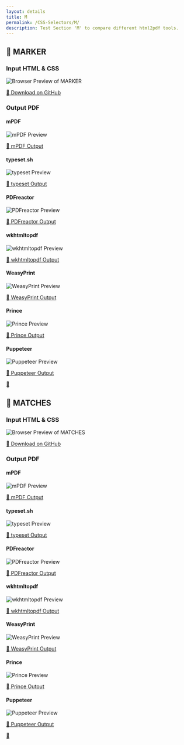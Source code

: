```yaml
---
layout: details
title: M
permalink: /CSS-Selectors/M/
description: Test Section 'M' to compare different html2pdf tools.
---
```




## 🔬 MARKER

### Input HTML & CSS

<div class="browser-mockup with-url">
    <div>
        <img src="/{{ page.path }}/../browser_screenshot__html_CSS_Selectors_M_marker.html.pdf.png" alt="Browser Preview of MARKER" />
    </div>
</div>
<p>
    <a href="https://raw.githubusercontent.com/azettl/compare.html2pdf.tools/master//html/CSS%20Selectors/M/marker.html" target="_blank" rel="noopener">📄 Download on GitHub</a>
</p>

### Output PDF

<div class="details-boxes">
    <div>
        <h4>mPDF</h4>
        <img src="/{{ page.path }}/../mpdf__html_CSS_Selectors_M_marker.html.png" alt="mPDF Preview" />
        <p>
            <a href="/{{ page.path }}/../mpdf__html_CSS_Selectors_M_marker.html.pdf" target="_blank">📕 mPDF Output</a>
        </p>
    </div>
    <div>
        <h4>typeset.sh</h4>
        <img src="/{{ page.path }}/../typeset__html_CSS_Selectors_M_marker.html.png" alt="typeset Preview" />
        <p>
            <a href="/{{ page.path }}/../typeset__html_CSS_Selectors_M_marker.html.pdf" target="_blank">📕 typeset Output</a>
        </p>
    </div>
    <div>
        <h4>PDFreactor</h4>
        <img src="/{{ page.path }}/../pdfreactor__html_CSS_Selectors_M_marker.html.png" alt="PDFreactor Preview" />
        <p>
            <a href="/{{ page.path }}/../pdfreactor__html_CSS_Selectors_M_marker.html.pdf" target="_blank">📕 PDFreactor Output</a>
        </p>
    </div>
    <div>
        <h4>wkhtmltopdf</h4>
        <img src="/{{ page.path }}/../wkhtmltopdf__html_CSS_Selectors_M_marker.html.png" alt="wkhtmltopdf Preview" />
        <p>
            <a href="/{{ page.path }}/../wkhtmltopdf__html_CSS_Selectors_M_marker.html.pdf" target="_blank">📕 wkhtmltopdf Output</a>
        </p>
    </div>
    <div>
        <h4>WeasyPrint</h4>
        <img src="/{{ page.path }}/../weasyprint__html_CSS_Selectors_M_marker.html.png" alt="WeasyPrint Preview" />
        <p>
            <a href="/{{ page.path }}/../weasyprint__html_CSS_Selectors_M_marker.html.pdf" target="_blank">📕 WeasyPrint Output</a>
        </p>
    </div>
    <div>
        <h4>Prince</h4>
        <img src="/{{ page.path }}/../princexml__html_CSS_Selectors_M_marker.html.png" alt="Prince Preview" />
        <p>
            <a href="/{{ page.path }}/../princexml__html_CSS_Selectors_M_marker.html.pdf" target="_blank">📕 Prince Output</a>
        </p>
    </div>
    <div>
        <h4>Puppeteer</h4>
        <img src="/{{ page.path }}/../puppeteer__html_CSS_Selectors_M_marker.html.png" alt="Puppeteer Preview" />
        <p>
            <a href="/{{ page.path }}/../puppeteer__html_CSS_Selectors_M_marker.html.pdf" target="_blank">📕 Puppeteer Output</a>
        </p>
    </div>
</div>

<a href="#top" class="rocket-outer">
    <span class="rocket">🚀</span>
</a>

## 🔬 MATCHES

### Input HTML & CSS

<div class="browser-mockup with-url">
    <div>
        <img src="/{{ page.path }}/../browser_screenshot__html_CSS_Selectors_M_matches.html.pdf.png" alt="Browser Preview of MATCHES" />
    </div>
</div>
<p>
    <a href="https://raw.githubusercontent.com/azettl/compare.html2pdf.tools/master//html/CSS%20Selectors/M/matches.html" target="_blank" rel="noopener">📄 Download on GitHub</a>
</p>

### Output PDF

<div class="details-boxes">
    <div>
        <h4>mPDF</h4>
        <img src="/{{ page.path }}/../mpdf__html_CSS_Selectors_M_matches.html.png" alt="mPDF Preview" />
        <p>
            <a href="/{{ page.path }}/../mpdf__html_CSS_Selectors_M_matches.html.pdf" target="_blank">📕 mPDF Output</a>
        </p>
    </div>
    <div>
        <h4>typeset.sh</h4>
        <img src="/{{ page.path }}/../typeset__html_CSS_Selectors_M_matches.html.png" alt="typeset Preview" />
        <p>
            <a href="/{{ page.path }}/../typeset__html_CSS_Selectors_M_matches.html.pdf" target="_blank">📕 typeset Output</a>
        </p>
    </div>
    <div>
        <h4>PDFreactor</h4>
        <img src="/{{ page.path }}/../pdfreactor__html_CSS_Selectors_M_matches.html.png" alt="PDFreactor Preview" />
        <p>
            <a href="/{{ page.path }}/../pdfreactor__html_CSS_Selectors_M_matches.html.pdf" target="_blank">📕 PDFreactor Output</a>
        </p>
    </div>
    <div>
        <h4>wkhtmltopdf</h4>
        <img src="/{{ page.path }}/../wkhtmltopdf__html_CSS_Selectors_M_matches.html.png" alt="wkhtmltopdf Preview" />
        <p>
            <a href="/{{ page.path }}/../wkhtmltopdf__html_CSS_Selectors_M_matches.html.pdf" target="_blank">📕 wkhtmltopdf Output</a>
        </p>
    </div>
    <div>
        <h4>WeasyPrint</h4>
        <img src="/{{ page.path }}/../weasyprint__html_CSS_Selectors_M_matches.html.png" alt="WeasyPrint Preview" />
        <p>
            <a href="/{{ page.path }}/../weasyprint__html_CSS_Selectors_M_matches.html.pdf" target="_blank">📕 WeasyPrint Output</a>
        </p>
    </div>
    <div>
        <h4>Prince</h4>
        <img src="/{{ page.path }}/../princexml__html_CSS_Selectors_M_matches.html.png" alt="Prince Preview" />
        <p>
            <a href="/{{ page.path }}/../princexml__html_CSS_Selectors_M_matches.html.pdf" target="_blank">📕 Prince Output</a>
        </p>
    </div>
    <div>
        <h4>Puppeteer</h4>
        <img src="/{{ page.path }}/../puppeteer__html_CSS_Selectors_M_matches.html.png" alt="Puppeteer Preview" />
        <p>
            <a href="/{{ page.path }}/../puppeteer__html_CSS_Selectors_M_matches.html.pdf" target="_blank">📕 Puppeteer Output</a>
        </p>
    </div>
</div>

<a href="#top" class="rocket-outer">
    <span class="rocket">🚀</span>
</a>


